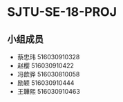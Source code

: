# SJTU-SE-18-PROJ
## 小组成员
- 蔡忠玮 516030910328
- 赵樱 516030910422
- 冯歆骅 516030810058
- 励颖 516030910444
- 王韡熙 516030910463
